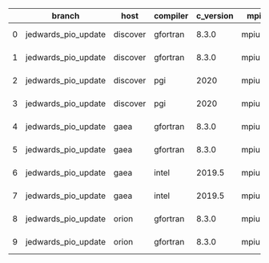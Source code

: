 |    | branch              | host     | compiler   | c_version   | mpi    | m_version   | o_g   | os     | build   | u_pass   | u_fail   | s_pass   | s_fail   | e_pass   | e_fail   |   nuopc_pass |   nuopc_fail | hash                                    | git_hash                                 | modified            |
|----|---------------------|----------|------------|-------------|--------|-------------|-------|--------|---------|----------|----------|----------|----------|----------|----------|--------------|--------------|-----------------------------------------|------------------------------------------|---------------------|
|  0 | jedwards_pio_update | discover | gfortran   | 8.3.0       | mpiuni | none        | O     | Linux  | Fail    | fail     | fail     | fail     | fail     | fail     | fail     |            0 |           50 | ESMF_8_3_0_beta_snapshot_06-83-g4a71250 | 236366700844ce77608d1130ad9c7661b732c05f | 02/24/2022_18:17:35 |
|  1 | jedwards_pio_update | discover | gfortran   | 8.3.0       | mpiuni | none        | g     | Linux  | Fail    | fail     | fail     | fail     | fail     | fail     | fail     |            0 |           50 | ESMF_8_3_0_beta_snapshot_06-83-g4a71250 | 236366700844ce77608d1130ad9c7661b732c05f | 02/24/2022_18:17:35 |
|  2 | jedwards_pio_update | discover | pgi        | 2020        | mpiuni | none        | O     | Linux  | Fail    | fail     | fail     | fail     | fail     | fail     | fail     |            0 |           50 | ESMF_8_3_0_beta_snapshot_06-83-g4a71250 | 236366700844ce77608d1130ad9c7661b732c05f | 02/24/2022_18:17:35 |
|  3 | jedwards_pio_update | discover | pgi        | 2020        | mpiuni | none        | g     | Linux  | Fail    | fail     | fail     | fail     | fail     | fail     | fail     |            0 |           50 | ESMF_8_3_0_beta_snapshot_06-83-g4a71250 | 236366700844ce77608d1130ad9c7661b732c05f | 02/24/2022_18:17:35 |
|  4 | jedwards_pio_update | gaea     | gfortran   | 8.3.0       | mpiuni | none        | O     | Unicos | Fail    | fail     | fail     | fail     | fail     | fail     | fail     |            0 |           50 | ESMF_8_3_0_beta_snapshot_06-83-g4a71250 | f2992d8756dd98e12e2f169b06e6d64acddd0276 | 02/24/2022_18:18:00 |
|  5 | jedwards_pio_update | gaea     | gfortran   | 8.3.0       | mpiuni | none        | g     | Unicos | Fail    | fail     | fail     | fail     | fail     | fail     | fail     |            0 |           50 | ESMF_8_3_0_beta_snapshot_06-83-g4a71250 | f2992d8756dd98e12e2f169b06e6d64acddd0276 | 02/24/2022_18:18:00 |
|  6 | jedwards_pio_update | gaea     | intel      | 2019.5      | mpiuni | none        | O     | Unicos | Fail    | fail     | fail     | fail     | fail     | fail     | fail     |            0 |           50 | ESMF_8_3_0_beta_snapshot_06-83-g4a71250 | f2992d8756dd98e12e2f169b06e6d64acddd0276 | 02/24/2022_18:18:00 |
|  7 | jedwards_pio_update | gaea     | intel      | 2019.5      | mpiuni | none        | g     | Unicos | Fail    | fail     | fail     | fail     | fail     | fail     | fail     |            0 |           50 | ESMF_8_3_0_beta_snapshot_06-83-g4a71250 | f2992d8756dd98e12e2f169b06e6d64acddd0276 | 02/24/2022_18:18:00 |
|  8 | jedwards_pio_update | orion    | gfortran   | 8.3.0       | mpiuni | none        | O     | Linux  | Fail    | fail     | fail     | fail     | fail     | fail     | fail     |            0 |           50 | ESMF_8_3_0_beta_snapshot_06-83-g4a71250 | 3b188ee9852738b9204edd30229266d9aa18c01e | 02/24/2022_18:19:45 |
|  9 | jedwards_pio_update | orion    | gfortran   | 8.3.0       | mpiuni | none        | g     | Linux  | Fail    | fail     | fail     | fail     | fail     | fail     | fail     |            0 |           50 | ESMF_8_3_0_beta_snapshot_06-83-g4a71250 | 3b188ee9852738b9204edd30229266d9aa18c01e | 02/24/2022_18:19:45 |